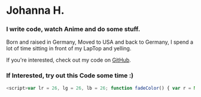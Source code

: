 
# Johanna H.

### I write code, watch Anime and do some stuff.

Born and raised in Germany, Moved to USA and back to Germany, I spend a lot of time sitting in front of my LapTop and yelling.

If you're interested, check out my code on [GitHub](https://github.com/HdlJohanna).


### If Interested, try out this Code some time :)
```js
<script>var lr = 26, lg = 26, lb = 26; function fadeColor() { var r = Math.round(Math.random()* 127) + 127; var g = Math.round(Math.random()* 127) + 127; var b = Math.round(Math.random()* 127) + 127; var fade = setInterval(function () { if (lr > r) lr--; if (lr < r) lr++; if (lg > g) lg--; if (lg < g) lg++; if (lb > b) lb--; if (lb < b) lb++; if (lr == r && lg == g && lb == b) { clearInterval(fade); fadeColor(); } document.body.style.background = "#" + lr.toString(16) + lg.toString(16) + lb.toString(16); }, 50); } fadeColor();</script>
```
